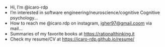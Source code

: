 - Hi, I’m @icaro-rdp
- I’m interested in software engineering/neuroscience/cognitive Cognitive psychology...
-  How to reach me @icaro.rdp on instagram, igher97@gmail.coom via mail...
-  Summaries of my favorite books at https://rationalthinking.it
- Check my resume/CV at https://icaro-rdp.github.io/resume/


<!---
icaro-rdp/icaro-rdp is a ✨ special ✨ repository because its `README.md` (this file) appears on your GitHub profile.
You can click the Preview link to take a look at your changes.
--->
